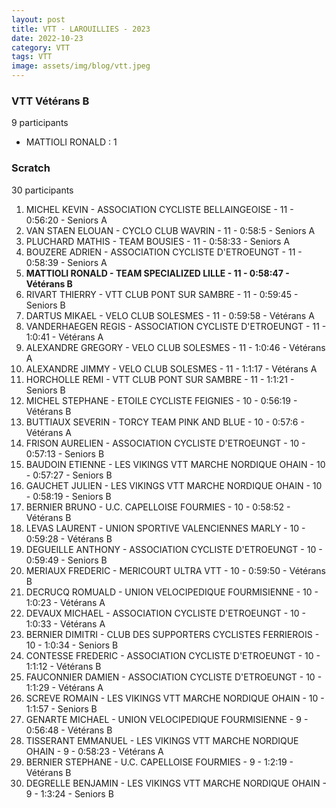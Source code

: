 ```yaml
---
layout: post
title: VTT - LAROUILLIES - 2023
date: 2022-10-23
category: VTT
tags: VTT
image: assets/img/blog/vtt.jpeg
---
```


### VTT Vétérans B
9 participants
- MATTIOLI RONALD : 1

### Scratch
30 participants
1. MICHEL KEVIN - ASSOCIATION CYCLISTE BELLAINGEOISE - 11 - 0:56:20 - Seniors A
2. VAN STAEN ELOUAN - CYCLO CLUB WAVRIN - 11 - 0:58:5 - Seniors A
3. PLUCHARD MATHIS - TEAM BOUSIES - 11 - 0:58:33 - Seniors A
4. BOUZERE ADRIEN - ASSOCIATION CYCLISTE D'ETROEUNGT - 11 - 0:58:39 - Seniors A
5. **MATTIOLI RONALD - TEAM SPECIALIZED LILLE - 11 - 0:58:47 - Vétérans B**
6. RIVART THIERRY - VTT  CLUB PONT SUR SAMBRE - 11 - 0:59:45 - Seniors B
7. DARTUS MIKAEL - VELO CLUB SOLESMES - 11 - 0:59:58 - Vétérans A
8. VANDERHAEGEN REGIS - ASSOCIATION CYCLISTE D'ETROEUNGT - 11 - 1:0:41 - Vétérans A
9. ALEXANDRE GREGORY - VELO CLUB SOLESMES - 11 - 1:0:46 - Vétérans A
10. ALEXANDRE JIMMY - VELO CLUB SOLESMES - 11 - 1:1:17 - Vétérans A
11. HORCHOLLE REMI - VTT  CLUB PONT SUR SAMBRE - 11 - 1:1:21 - Seniors B
12. MICHEL STEPHANE - ETOILE CYCLISTE FEIGNIES - 10 - 0:56:19 - Vétérans B
13. BUTTIAUX SEVERIN - TORCY TEAM PINK AND BLUE - 10 - 0:57:6 - Vétérans A
14. FRISON AURELIEN - ASSOCIATION CYCLISTE D'ETROEUNGT - 10 - 0:57:13 - Seniors B
15. BAUDOIN ETIENNE - LES VIKINGS VTT MARCHE NORDIQUE OHAIN - 10 - 0:57:27 - Seniors B
16. GAUCHET JULIEN - LES VIKINGS VTT MARCHE NORDIQUE OHAIN - 10 - 0:58:19 - Seniors B
17. BERNIER BRUNO - U.C. CAPELLOISE FOURMIES - 10 - 0:58:52 - Vétérans B
18. LEVAS LAURENT - UNION SPORTIVE VALENCIENNES MARLY - 10 - 0:59:28 - Vétérans B
19. DEGUEILLE ANTHONY - ASSOCIATION CYCLISTE D'ETROEUNGT - 10 - 0:59:49 - Seniors B
20. MERIAUX FREDERIC - MERICOURT ULTRA VTT - 10 - 0:59:50 - Vétérans B
21. DECRUCQ ROMUALD - UNION VELOCIPEDIQUE FOURMISIENNE - 10 - 1:0:23 - Vétérans A
22. DEVAUX MICHAEL - ASSOCIATION CYCLISTE D'ETROEUNGT - 10 - 1:0:33 - Vétérans A
23. BERNIER DIMITRI - CLUB DES SUPPORTERS CYCLISTES FERRIEROIS - 10 - 1:0:34 - Seniors B
24. CONTESSE FREDERIC - ASSOCIATION CYCLISTE D'ETROEUNGT - 10 - 1:1:12 - Vétérans B
25. FAUCONNIER DAMIEN - ASSOCIATION CYCLISTE D'ETROEUNGT - 10 - 1:1:29 - Vétérans A
26. SCREVE ROMAIN - LES VIKINGS VTT MARCHE NORDIQUE OHAIN - 10 - 1:1:57 - Seniors B
27. GENARTE MICHAEL - UNION VELOCIPEDIQUE FOURMISIENNE - 9 - 0:56:48 - Vétérans B
28. TISSERANT EMMANUEL - LES VIKINGS VTT MARCHE NORDIQUE OHAIN - 9 - 0:58:23 - Vétérans A
29. BERNIER STEPHANE - U.C. CAPELLOISE FOURMIES - 9 - 1:2:19 - Vétérans B
30. DEGRELLE BENJAMIN - LES VIKINGS VTT MARCHE NORDIQUE OHAIN - 9 - 1:3:24 - Seniors B
